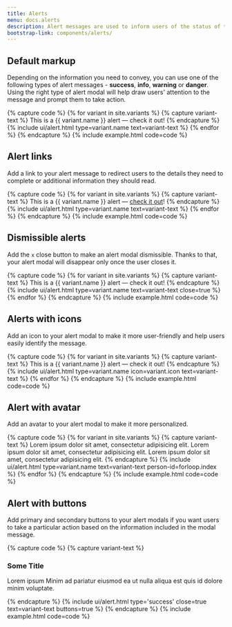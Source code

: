 ```yaml
---
title: Alerts
menu: docs.alerts
description: Alert messages are used to inform users of the status of their action and help them solve any problems that might have occurred. Good design of alert modals is very important for the overall user experience of a website or app.
bootstrap-link: components/alerts/
---
```



## Default markup

Depending on the information you need to convey, you can use one of the following types of alert messages - **success**, **info**, **warning** or **danger**. Using the right type of alert modal will help draw users' attention to the message and prompt them to take action. 

{% capture code %}
{% for variant in site.variants %}
	{% capture variant-text %}
		This is a {{ variant.name }} alert — check it out!
	{% endcapture %}
	{% include ui/alert.html type=variant.name text=variant-text %}
{% endfor %}
{% endcapture %}
{% include example.html code=code %}


## Alert links

Add a link to your alert message to redirect users to the details they need to complete or additional information they should read.   

{% capture code %}
{% for variant in site.variants %}
	{% capture variant-text %}
		This is a {{ variant.name }} alert — <a href="#" class="alert-link">check it out</a>!
	{% endcapture %}
	{% include ui/alert.html type=variant.name text=variant-text %}
{% endfor %}
{% endcapture %}
{% include example.html code=code %}


## Dismissible alerts

Add the `x` close button to make an alert modal dismissible. Thanks to that, your alert modal will disappear only once the user closes it. 

{% capture code %}
{% for variant in site.variants %}
	{% capture variant-text %}
		This is a {{ variant.name }} alert — check it out!
	{% endcapture %}
	{% include ui/alert.html type=variant.name text=variant-text close=true %}
{% endfor %}
{% endcapture %}
{% include example.html code=code %}


## Alerts with icons

Add an icon to your alert modal to make it more user-friendly and help users easily identify the message.

{% capture code %}
{% for variant in site.variants %}
	{% capture variant-text %}
		This is a {{ variant.name }} alert — check it out!
	{% endcapture %}
	{% include ui/alert.html type=variant.name icon=variant.icon text=variant-text %}
{% endfor %}
{% endcapture %}
{% include example.html code=code %}


## Alert with avatar

Add an avatar to your alert modal to make it more personalized. 

{% capture code %}
{% for variant in site.variants %}
	{% capture variant-text %}
		Lorem ipsum dolor sit amet, consectetur adipisicing elit. Lorem ipsum dolor sit amet, consectetur adipisicing elit. Lorem ipsum dolor sit amet, consectetur adipisicing elit.
	{% endcapture %}
	{% include ui/alert.html type=variant.name text=variant-text person-id=forloop.index %}
{% endfor %}
{% endcapture %}
{% include example.html code=code %}


## Alert with buttons

Add primary and secondary buttons to your alert modals if you want users to take a particular action based on the information included in the modal message. 

{% capture code %}
{% capture variant-text %}
 	<h3>Some Title</h3>
 	<p>Lorem ipsum Minim ad pariatur eiusmod ea ut nulla aliqua est quis id dolore minim voluptate.</p>
 {% endcapture %}
 {% include ui/alert.html type='success' close=true text=variant-text buttons=true %}
{% endcapture %}
{% include example.html code=code %}

